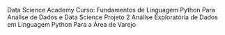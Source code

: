 Data Science Academy
Curso: Fundamentos de Linguagem Python Para Análise de Dados e Data Science
Projeto 2
Análise Exploratória de Dados em Linguagem Python Para a Área de Varejo
